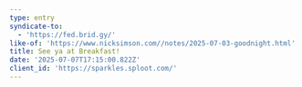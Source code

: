 ```yaml
---
type: entry
syndicate-to:
  - 'https://fed.brid.gy/'
like-of: 'https://www.nicksimson.com//notes/2025-07-03-goodnight.html'
title: See ya at Breakfast!
date: '2025-07-07T17:15:00.822Z'
client_id: 'https://sparkles.sploot.com/'
---
```


